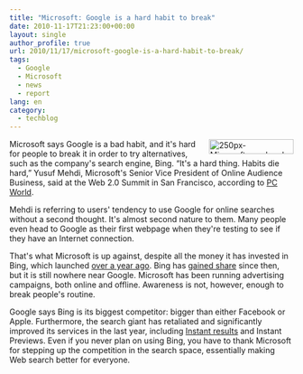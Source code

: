 ```yaml
---
title: "Microsoft: Google is a hard habit to break"
date: 2010-11-17T21:23:00+00:00
layout: single
author_profile: true
url: 2010/11/17/microsoft-google-is-a-hard-habit-to-break/
tags:
  - Google
  - Microsoft
  - news
  - report
lang: en
category: 
  - techblog
---
```

[<img title="250px-Microsoft_wordmark.svg" border="0" alt="250px-Microsoft_wordmark.svg" align="right" src="http://lh6.ggpht.com/_vaUVXcmC3OI/TORAsxBKcKI/AAAAAAAADKk/sRPbJaBqjWA/250px-Microsoft_wordmark.svg_thumb%5B2%5D.png?imgmax=800" width="150" height="26" />](http://lh3.ggpht.com/_vaUVXcmC3OI/TORArJzqSeI/AAAAAAAADKg/op81LFwAHck/s1600-h/250px-Microsoft_wordmark.svg%5B4%5D.png)Microsoft says Google is a bad habit, and it's hard for people to break it in order to try alternatives, such as the company's search engine, Bing. “It's a hard thing. Habits die hard,” Yusuf Mehdi, Microsoft's Senior Vice President of Online Audience Business, said at the Web 2.0 Summit in San Francisco, according to [PC World](http://www.pcworld.com/businesscenter/article/210751/microsofts_mehdi_google_is_a_hard_habit_to_break.html). 

Mehdi is referring to users' tendency to use Google for online searches without a second thought. It's almost second nature to them. Many people even head to Google as their first webpage when they're testing to see if they have an Internet connection.

That's what Microsoft is up against, despite all the money it has invested in Bing, which launched [over a year ago](http://arstechnica.com/microsoft/news/2009/06/bing-goes-live-worldwide-a-commercial-and-25-queries-to-try.ars). Bing has [gained share](http://arstechnica.com/microsoft/news/2010/06/a-year-of-bing-brings-credibility-some-market-share-gains.ars) since then, but it is still nowhere near Google. Microsoft has been running advertising campaigns, both online and offline. Awareness is not, however, enough to break people's routine.

Google says Bing is its biggest competitor: bigger than either Facebook or Apple. Furthermore, the search giant has retaliated and significantly improved its services in the last year, including [Instant results](http://www.techspot.com/news/40207-google-unveils-instant-search-feature.html) and Instant Previews. Even if you never plan on using Bing, you have to thank Microsoft for stepping up the competition in the search space, essentially making Web search better for everyone.
